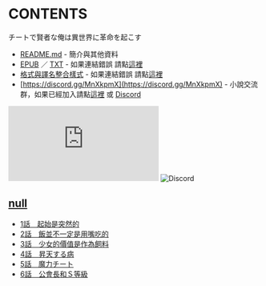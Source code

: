 # CONTENTS

チートで賢者な俺は異世界に革命を起こす


- [README.md](README.md) - 簡介與其他資料
- [EPUB](https://gitlab.com/demonovel/epub-txt/blob/master/syosetu_out/%E9%96%8B%E6%8E%9B%E8%B3%A2%E8%80%85%E7%9A%84%E6%88%91%E5%9C%A8%E7%95%B0%E4%B8%96%E7%95%8C%E7%99%BC%E8%B5%B7%E6%94%B9%E9%9D%A9.epub) ／ [TXT](https://gitlab.com/demonovel/epub-txt/blob/master/syosetu_out/out/%E9%96%8B%E6%8E%9B%E8%B3%A2%E8%80%85%E7%9A%84%E6%88%91%E5%9C%A8%E7%95%B0%E4%B8%96%E7%95%8C%E7%99%BC%E8%B5%B7%E6%94%B9%E9%9D%A9.out.txt) - 如果連結錯誤 請點[這裡](https://gitlab.com/demonovel/epub-txt/tree/master)
- [格式與譯名整合樣式](https://github.com/bluelovers/node-novel/blob/master/lib/locales/%E3%83%81%E3%83%BC%E3%83%88%E3%81%A7%E8%B3%A2%E8%80%85%E3%81%AA%E4%BF%BA%E3%81%AF%E7%95%B0%E4%B8%96%E7%95%8C%E3%81%AB%E9%9D%A9%E5%91%BD%E3%82%92%E8%B5%B7%E3%81%93%E3%81%99.ts) - 如果連結錯誤 請點[這裡](https://github.com/bluelovers/node-novel/tree/master/lib/locales)
- [https://discord.gg/MnXkpmX](https://discord.gg/MnXkpmX) - 小說交流群，如果已經加入請點[這裡](https://discordapp.com/channels/467794087769014273/467794088285175809) 或 [Discord](https://discordapp.com/channels/@me)


![導航目錄](https://chart.apis.google.com/chart?cht=qr&chs=150x150&chl=https://gitee.com/bluelovers/novel/blob/master/syosetu/チートで賢者な俺は異世界に革命を起こす/導航目錄.md)  ![Discord](https://chart.apis.google.com/chart?cht=qr&chs=150x150&chl=https://discord.gg/MnXkpmX)




## [null](00000_null)

- [1話　起始是突然的](00000_null/1%E8%A9%B1%E3%80%80%E8%B5%B7%E5%A7%8B%E6%98%AF%E7%AA%81%E7%84%B6%E7%9A%84.txt)
- [2話　飯並不一定是用嘴吃的](00000_null/2%E8%A9%B1%E3%80%80%E9%A3%AF%E4%B8%A6%E4%B8%8D%E4%B8%80%E5%AE%9A%E6%98%AF%E7%94%A8%E5%98%B4%E5%90%83%E7%9A%84.txt)
- [3話　少女的價值是作為飼料](00000_null/3%E8%A9%B1%E3%80%80%E5%B0%91%E5%A5%B3%E7%9A%84%E5%83%B9%E5%80%BC%E6%98%AF%E4%BD%9C%E7%82%BA%E9%A3%BC%E6%96%99.txt)
- [4話　昇天する病](00000_null/4%E8%A9%B1%E3%80%80%E6%98%87%E5%A4%A9%E3%81%99%E3%82%8B%E7%97%85.txt)
- [5話　魔力チート](00000_null/5%E8%A9%B1%E3%80%80%E9%AD%94%E5%8A%9B%E3%83%81%E3%83%BC%E3%83%88.txt)
- [6話　公會長和Ｓ等級](00000_null/6%E8%A9%B1%E3%80%80%E5%85%AC%E6%9C%83%E9%95%B7%E5%92%8C%EF%BC%B3%E7%AD%89%E7%B4%9A.txt)

